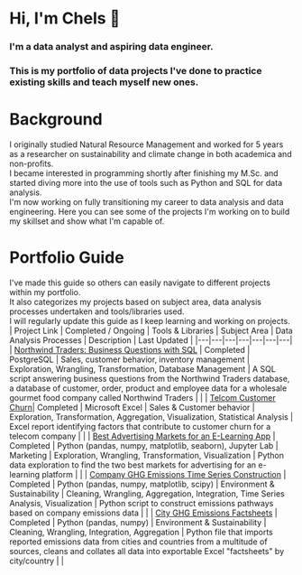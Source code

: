 # Hi, I'm Chels 👋
### I'm a data analyst and aspiring data engineer. 

### This is my portfolio of data projects I've done to practice existing skills and teach myself new ones.

# Background
I originally studied Natural Resource Management and worked for 5 years as a researcher on sustainability and climate change in both academica and non-profits. <br>
I became interested in programming shortly after finishing my M.Sc. and started diving more into the use of tools such as Python and SQL for data analysis. <br>
I'm now working on fully transitioning my career to data analysis and data engineering. Here you can see some of the projects I'm working on to build my skillset and show what I'm capable of.

# Portfolio Guide
I've made this guide so others can easily navigate to different projects within my portfolio. <br>
It also categorizes my projects based on subject area, data analysis processes undertaken and tools/libraries used. <br>
I will regularly update this guide as I keep learning and working on projects.
<br>
| Project Link | Completed / Ongoing | Tools & Libraries | Subject Area | Data Analysis Processes | Description | Last Updated |
|---|---|---|---|---|---|---|
| [Northwind Traders: Business Questions with SQL](https://github.com/cbjonesea/NorthwindTraders_SQL) | Completed | PostgreSQL | Sales, customer behavior, inventory management | Exploration, Wrangling, Transformation, Database Management | A SQL script answering business questions from the Northwind Traders database, a database of customer, order, product and employee data for a wholesale gourmet food company called Northwind Traders | |
| [Telcom Customer Churn]( https://github.com/cbjonesea/excel-kaggle-customerchurn)| Completed | Microsoft Excel | Sales & Customer behavior | Exploration, Transformation, Aggregation, Visualization, Statistical Analysis | Excel report identifying factors that contribute to customer churn for a telecom company  | |
| [Best Advertising Markets for an E-Learning App](https://github.com/cbjonesea/python-advertising-marketselection) | Completed | Python (pandas, numpy, matplotlib, seaborn), Jupyter Lab |  Marketing | Exploration, Wrangling, Transformation, Visualization | Python data exploration to find the two best markets for advertising for an e-learning platform | |
| [Company GHG Emissions Time Series Construction](https://github.com/cbjonesea/emissions-pathways) | Completed | Python (pandas, numpy, matplotlib, scipy) | Environment & Sustainability | Cleaning, Wrangling, Aggregation, Integration, Time Series Analysis, Visualization | Python script to construct emissions pathways based on company emissions data  | |
| [City GHG Emissions Factsheets](https://github.com/cbjonesea/cityemissions-clean-transform-combine/tree/main) | Completed | Python (pandas, numpy) | Environment & Sustainability | Cleaning, Wrangling, Integration, Aggregation | Python file that imports reported emissions data from cities and countries from a multitude of sources, cleans and collates all data into exportable Excel "factsheets" by city/country | |


